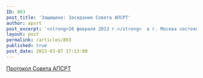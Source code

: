 ```yaml
---
ID: 803
post_title: 'Защищено: Заседание Совета АПСРТ'
author: apsrt
post_excerpt: '<strong>28 февраля 2013 г.</strong>  в г. Москва состоялось заседание Совета АПСРТ (протокол прилагается)'
layout: post
permalink: /articles/803
published: true
post_date: 2013-03-07 17:13:00
---
```

[<span style="text-decoration:underline;"> Протокол Совета АПСРТ </span>][1]

 [1]: http://www.apsrt.ru/docs/yt2.doc